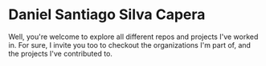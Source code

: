 # Daniel Santiago Silva Capera

Well, you're welcome to explore all different repos and projects I've worked in. For sure, I invite you too to checkout the organizations I'm part of, and the projects I've contributed to.
